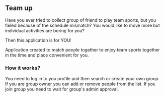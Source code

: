 ## Team up

Have you ever tried to collect 
group of friend to play team sports, 
but you failed because of the schedule mismatch? 
You would like to move more but individual activities are boring for you?

Then this application is for YOU!

Application created to match
people together to enjoy team sports together 
in the time and place convenient for you.

### How it works?

You need to log in to you profile and then search 
or create your own group. 
If you are group owner you can add or remove people from the list.
If you join group you need to wait for group's admin approval.

